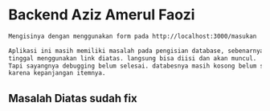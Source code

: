 # Backend Aziz Amerul Faozi

```sh
Mengisinya dengan menggunakan form pada http://localhost:3000/masukan

Aplikasi ini masih memiliki masalah pada pengisian database, sebenarnya
tinggal menggunakan link diatas. langsung bisa diisi dan akan muncul.
Tapi sayangnya debugging belum selesai. databesnya masih kosong belum saya isi
karena kepanjangan itemnya.
```
## Masalah Diatas sudah fix



